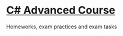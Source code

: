 # [C# Advanced Course](https://github.com/TelerikAcademy/CSharp-Part-2)
Homeworks, exam practices and exam tasks

